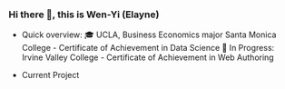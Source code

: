 ### Hi there 👋, this is Wen-Yi (Elayne)

- Quick overview:
  	🎓 UCLA, Business Economics major
  	Santa Monica College - Certificate of Achievement in Data Science
	📖 In Progress: Irvine Valley College - Certificate of Achievement in Web Authoring

- Current Project

<!--
**elayswew/elayswew** is a ✨ _special_ ✨ repository because its `README.md` (this file) appears on your GitHub profile.



